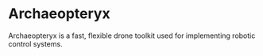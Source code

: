 # Archaeopteryx

Archaeopteryx is a fast, flexible drone toolkit used for implementing robotic control systems.

